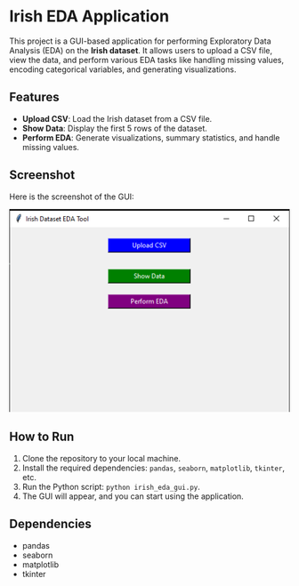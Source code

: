 # Irish EDA Application

This project is a GUI-based application for performing Exploratory Data Analysis (EDA) on the **Irish dataset**. It allows users to upload a CSV file, view the data, and perform various EDA tasks like handling missing values, encoding categorical variables, and generating visualizations.

## Features

- **Upload CSV**: Load the Irish dataset from a CSV file.
- **Show Data**: Display the first 5 rows of the dataset.
- **Perform EDA**: Generate visualizations, summary statistics, and handle missing values.

## Screenshot

Here is the screenshot of the GUI:

![Output Screenshot](output.png)

## How to Run

1. Clone the repository to your local machine.
2. Install the required dependencies: `pandas`, `seaborn`, `matplotlib`, `tkinter`, etc.
3. Run the Python script: `python irish_eda_gui.py`.
4. The GUI will appear, and you can start using the application.

## Dependencies

- pandas
- seaborn
- matplotlib
- tkinter
